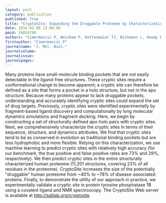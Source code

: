 ```yaml
---
layout: post
category: publication
published: true
title: "CryptoSite: Expanding the Druggable Proteome by Characterization and Prediction of Cryptic Binding Sites."
date: 2016-02-08 12:00:00
pmid: 26854760
authors: "Cimermancic P, Weinkam P, Rettenmaier TJ, Bichmann L, Keedy DA, Woldeyes RA, Schneidmann D, Demerdash ON, Mitchell JC, Wells JA, Fraser JS, Sali A"
firstauthor: "Cimermancic P"
journalname: "J. Mol. Biol."
journalvolume: 
journalissue: 
journalpages: 
---
```


Many proteins have small-molecule binding pockets that are not easily detectable in the ligand-free structures. These cryptic sites require a conformational change to become apparent; a cryptic site can therefore be defined as a site that forms a pocket in a holo structure, but not in the apo structure. Because many proteins appear to lack druggable pockets, understanding and accurately identifying cryptic sites could expand the set of drug targets. Previously, cryptic sites were identified experimentally by fragment-based ligand discovery and computationally by long molecular dynamics simulations and fragment docking. Here, we begin by constructing a set of structurally defined apo-holo pairs with cryptic sites. Next, we comprehensively characterize the cryptic sites in terms of their sequence, structure, and dynamics attributes. We find that cryptic sites tend to be as conserved in evolution as traditional binding pockets but are less hydrophobic and more flexible. Relying on this characterization, we use machine learning to predict cryptic sites with relatively high accuracy (for our benchmark, the true positive and false positive rates are 73% and 29%, respectively). We then predict cryptic sites in the entire structurally characterized human proteome (11,201 structures, covering 23% of all residues in the proteome). CryptoSite increases the size of the potentially &quot;druggable&quot; human proteome from ~40% to ~78% of disease-associated proteins. Finally, to demonstrate the utility of our approach in practice, we experimentally validate a cryptic site in protein tyrosine phosphatase 1B using a covalent ligand and NMR spectroscopy. The CryptoSite Web server is available at http://salilab.org/cryptosite.

